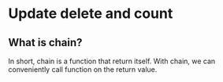 # Update delete and count

## What is chain?

In short, chain is a function that return itself. With chain, we can conveniently call function on the return value.